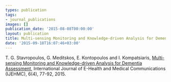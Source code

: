 ```yaml
---
types: publication
tags:
- journal_publications
images: []
publication_date: '2015-08-08T00:00:00'
layout: publication
title: Multi-sensing Monitoring and Knowledge-driven Analysis for Dementia Assessment
date: '2015-09-18T16:07:46+03:00'
---
```

<p>T. G. Stavropoulos, G. Meditskos, E. Kontopoulos and I. Kompatsiaris, <a href="http://www.igi-global.com/article/multi-sensing-monitoring-and-knowledge-driven-analysis-for-dementia-assessment/134012">Multi-sensing Monitoring and Knowledge-driven Analysis for Dementia Assessment</a>, International Journal of E-Health and Medical Communications (IJEHMC), 6(4), 77-92, 2015.</p>
